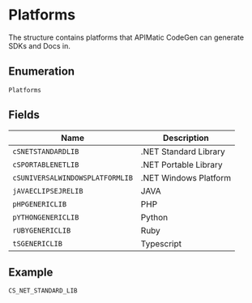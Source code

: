 
# Platforms

The structure contains platforms that APIMatic CodeGen can generate SDKs and Docs in.

## Enumeration

`Platforms`

## Fields

| Name | Description |
|  --- | --- |
| `cSNETSTANDARDLIB` | .NET Standard Library |
| `cSPORTABLENETLIB` | .NET Portable Library |
| `cSUNIVERSALWINDOWSPLATFORMLIB` | .NET Windows Platform |
| `jAVAECLIPSEJRELIB` | JAVA |
| `pHPGENERICLIB` | PHP |
| `pYTHONGENERICLIB` | Python |
| `rUBYGENERICLIB` | Ruby |
| `tSGENERICLIB` | Typescript |

## Example

```
CS_NET_STANDARD_LIB
```

